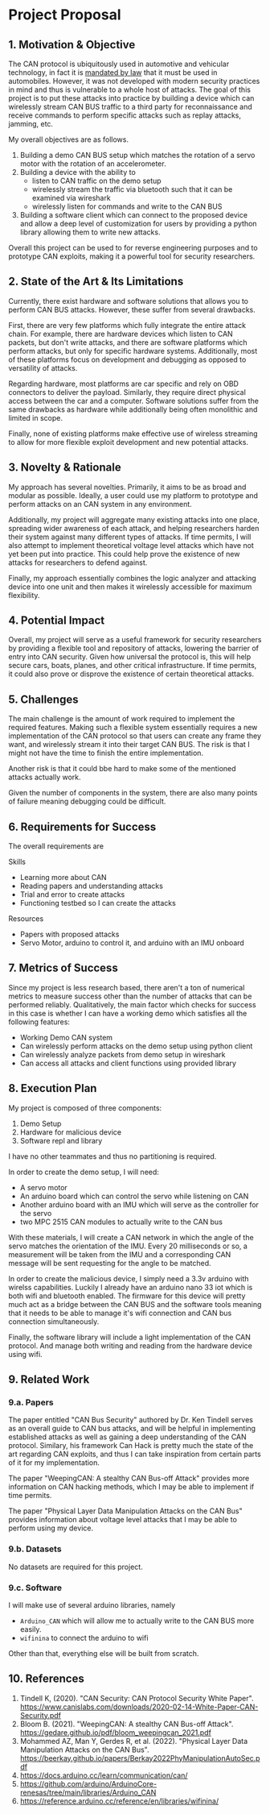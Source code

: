 # Project Proposal

## 1. Motivation & Objective

The CAN protocol is ubiquitously used in automotive and vehicular technology, in fact it is [mandated by law](https://law.stackexchange.com/questions/1317/since-when-is-can-bus-mandatory-for-new-vehicles) that it must be used in automobiles. However, it was not developed with modern security practices in mind and thus is vulnerable to a whole host of attacks. The goal of this project is to put these attacks into practice by building a device which can wirelessly stream CAN BUS traffic to a third party for reconnaissance and receive commands to perform specific attacks such as replay attacks, jamming, etc.  

My overall objectives are as follows.
1. Building a demo CAN BUS setup which matches the rotation of a servo motor with the rotation of an accelerometer.
2. Building a device with the ability to
	- listen to CAN traffic on the demo setup
	- wirelessly stream the traffic via bluetooth such that it can be examined via wireshark
	- wirelessly listen for commands and write to the CAN BUS
3. Building a software client which can connect to the proposed device and allow a deep level of customization for users by providing a python library allowing them to write new attacks.

Overall this project can be used to for reverse engineering purposes and to prototype CAN exploits, making it a powerful tool for security researchers.

## 2. State of the Art & Its Limitations

<!-- How is it done today, and what are the limits of current practice? -->

Currently, there exist hardware and software solutions that allows you to perform CAN BUS attacks. However, these suffer from several drawbacks.

First, there are very few platforms which fully integrate the entire attack chain. For example, there are hardware devices which listen to CAN packets, but don't write attacks, and there are software platforms which perform attacks, but only for specific hardware systems. Additionally, most of these platforms focus on development and debugging as opposed to versatility of attacks.

Regarding hardware, most platforms are car specific and rely on OBD connectors to deliver the payload. Similarly, they require direct physical access between the car and a computer. Software solutions suffer from the same drawbacks as hardware while additionally being often monolithic and limited in scope.

Finally, none of existing platforms make effective use of wireless streaming to allow for more flexible exploit development and new potential attacks.

## 3. Novelty & Rationale

<!-- What is new in your approach and why do you think it will be successful? -->

My approach has several novelties. Primarily, it aims to be as broad and modular as possible. Ideally, a user could use my platform to prototype and perform attacks on an CAN system in any environment.

Additionally, my project will aggregate many existing attacks into one place, spreading wider awareness of each attack, and helping researchers harden their system against many different types of attacks. If time permits, I will also attempt to implement theoretical voltage level attacks which have not yet been put into practice. This could help prove the existence of new attacks for researchers to defend against.

Finally, my approach essentially combines the logic analyzer and attacking device into one unit and then makes it wirelessly accessible for maximum flexibility.

## 4. Potential Impact

<!-- If the project is successful, what difference will it make, both technically and broadly? -->

Overall, my project will serve as a useful framework for security researchers by providing a flexible tool and repository of attacks, lowering the barrier of entry into CAN security. Given how universal the protocol is, this will help secure cars, boats, planes, and other critical infrastructure. If time permits, it could also prove or disprove the existence of certain theoretical attacks.

## 5. Challenges

<!-- What are the challenges and risks? -->

The main challenge is the amount of work required to implement the required features. Making such a flexible system essentially requires a new implementation of the CAN protocol so that users can create any frame they want, and wirelessly stream it into their target CAN BUS. The risk is that I might not have the time to finish the entire implementation.

Another risk is that it could bbe hard to make some of the mentioned attacks actually work.

Given the number of components in the system, there are also many points of failure meaning debugging could be difficult.

## 6. Requirements for Success

<!-- What skills and resources are necessary to perform the project? -->

The overall requirements are 

Skills
- Learning more about CAN
- Reading papers and understanding attacks
- Trial and error to create attacks
- Functioning testbed so I can create the attacks

Resources
- Papers with proposed attacks
- Servo Motor, arduino to control it, and arduino with an IMU onboard

## 7. Metrics of Success

<!-- What are metrics by which you would check for success? -->

Since my project is less research based, there aren't a ton of numerical metrics to measure success other than the number of attacks that can be performed reliably. Qualitatively, the main factor which checks for success in this case is whether I can have a working demo which satisfies all the following features:

- Working Demo CAN system
- Can wirelessly perform attacks on the demo setup using python client
- Can wirelessly analyze packets from demo setup in wireshark
- Can access all attacks and client functions using provided library

## 8. Execution Plan

<!-- Describe the key tasks in executing your project, and in case of team project describe how will you partition the tasks. -->

My project is composed of three components:

1. Demo Setup
2. Hardware for malicious device
3. Software repl and library

I have no other teammates and thus no partitioning is required.

In order to create the demo setup, I will need:
- A servo motor
- An arduino board which can control the servo while listening on CAN
- Another arduino board with an IMU which will serve as the controller for the servo
- two MPC 2515 CAN modules to actually write to the CAN bus

With these materials, I will create a CAN network in which the angle of the servo matches the orientation of the IMU. Every 20 milliseconds or so, a measurement will be taken from the IMU and a corresponding CAN message will be sent requesting for the angle to be matched.

In order to create the malicious device, I simply need a 3.3v arduino with wirelss capabilities. Luckily I already have an arduino nano 33 iot which is both wifi and bluetooth enabled. The firmware for this device will pretty much act as a bridge between the CAN BUS and the software tools meaning that it needs to be able to manage it's wifi connection and CAN bus connection simultaneously.

Finally, the software library will include a light implementation of the CAN protocol. And manage both writing and reading from the hardware device using wifi.

## 9. Related Work

### 9.a. Papers

<!-- List the key papers that you have identified relating to your project idea, and describe how they related to your project. Provide references (with full citation in the References section below). -->

The paper entitled "CAN Bus Security" authored by Dr. Ken Tindell serves as an overall guide to CAN bus attacks, and will be helpful in implementing established attacks as well as gaining a deep understanding of the CAN protocol. Similary, his framework Can Hack is pretty much the state of the art regarding CAN exploits, and thus I can take inspiration from certain parts of it for my implementation.

The paper "WeepingCAN: A stealthy CAN Bus-off Attack" provides more information on CAN hacking methods, which I may be able to implement if time permits.

The paper "Physical Layer Data Manipulation Attacks on the CAN Bus" provides information about voltage level attacks that I may be able to perform using my device.

### 9.b. Datasets

<!-- List datasets that you have identified and plan to use. Provide references (with full citation in the References section below). -->

No datasets are required for this project.

### 9.c. Software

<!-- List software that you have identified and plan to use. Provide references (with full citation in the References section below). -->

I will make use of several arduino libraries, namely

- `Arduino_CAN` which will allow me to actually write to the CAN BUS more easily. 
- `wifinina` to connect the arduino to wifi

Other than that, everything else will be built from scratch.

## 10. References

<!-- List references correspondign to citations in your text above. For papers please include full citation and URL. For datasets and software include name and URL. -->

1. Tindell K, (2020). "CAN Security: CAN Protocol Security White Paper". https://www.canislabs.com/downloads/2020-02-14-White-Paper-CAN-Security.pdf
2. Bloom B. (2021). "WeepingCAN: A stealthy CAN Bus-off Attack". https://gedare.github.io/pdf/bloom_weepingcan_2021.pdf
3. Mohammed AZ, Man Y, Gerdes R, et al. (2022). "Physical Layer Data Manipulation Attacks on the CAN Bus". https://beerkay.github.io/papers/Berkay2022PhyManipulationAutoSec.pdf
3. https://docs.arduino.cc/learn/communication/can/
4. https://github.com/arduino/ArduinoCore-renesas/tree/main/libraries/Arduino_CAN
5. https://reference.arduino.cc/reference/en/libraries/wifinina/ 
